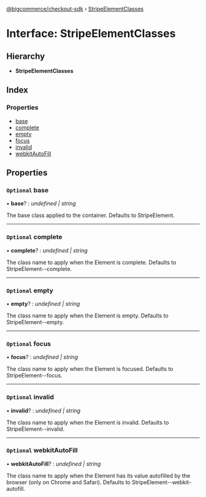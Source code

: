 [@bigcommerce/checkout-sdk](../README.md) › [StripeElementClasses](stripeelementclasses.md)

# Interface: StripeElementClasses

## Hierarchy

* **StripeElementClasses**

## Index

### Properties

* [base](stripeelementclasses.md#optional-base)
* [complete](stripeelementclasses.md#optional-complete)
* [empty](stripeelementclasses.md#optional-empty)
* [focus](stripeelementclasses.md#optional-focus)
* [invalid](stripeelementclasses.md#optional-invalid)
* [webkitAutoFill](stripeelementclasses.md#optional-webkitautofill)

## Properties

### `Optional` base

• **base**? : *undefined | string*

The base class applied to the container. Defaults to StripeElement.

___

### `Optional` complete

• **complete**? : *undefined | string*

The class name to apply when the Element is complete. Defaults to StripeElement--complete.

___

### `Optional` empty

• **empty**? : *undefined | string*

The class name to apply when the Element is empty. Defaults to StripeElement--empty.

___

### `Optional` focus

• **focus**? : *undefined | string*

The class name to apply when the Element is focused. Defaults to StripeElement--focus.

___

### `Optional` invalid

• **invalid**? : *undefined | string*

The class name to apply when the Element is invalid. Defaults to StripeElement--invalid.

___

### `Optional` webkitAutoFill

• **webkitAutoFill**? : *undefined | string*

The class name to apply when the Element has its value autofilled by the browser
(only on Chrome and Safari). Defaults to StripeElement--webkit-autofill.
